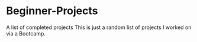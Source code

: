 # Beginner-Projects
A list of completed projects
This is just a random list of projects I worked on via a Bootcamp. 
